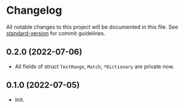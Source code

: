 # Changelog
All notable changes to this project will be documented in this file. See [standard-version](https://github.com/conventional-changelog/standard-version) for commit guidelines.

## 0.2.0 (2022-07-06)
- All fields of struct `TextRange`, `Match`, `*Dictionary` are private now.

## 0.1.0 (2022-07-05)
- Init.
